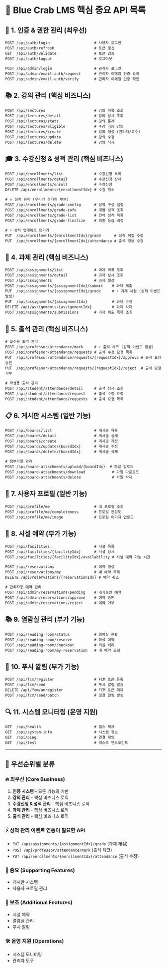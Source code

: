 # 🎯 Blue Crab LMS 핵심 중요 API 목록

## 📌 **1. 인증 & 권한 관리** (최우선)
```
POST /api/auth/login                    # 사용자 로그인
POST /api/auth/refresh                  # 토큰 갱신
GET  /api/auth/validate                 # 토큰 검증
POST /api/auth/logout                   # 로그아웃

POST /api/admin/login                   # 관리자 로그인
POST /api/admin/email-auth/request      # 관리자 이메일 인증 요청
POST /api/admin/email-auth/verify       # 관리자 이메일 인증 확인
```

## 📚 **2. 강의 관리** (핵심 비즈니스)
```
POST /api/lectures                      # 강의 목록 조회
POST /api/lectures/detail               # 강의 상세 조회
POST /api/lectures/stats                # 강의 통계
POST /api/lectures/eligible             # 수강 가능 강의
POST /api/lectures/create               # 강의 생성 (관리자/교수)
POST /api/lectures/update               # 강의 수정
POST /api/lectures/delete               # 강의 삭제
```

## 🎓 **3. 수강신청 & 성적 관리** (핵심 비즈니스)
```
POST /api/enrollments/list              # 수강신청 목록
POST /api/enrollments/detail            # 수강신청 상세
POST /api/enrollments/enroll            # 수강신청
DELETE /api/enrollments/{enrollmentIdx} # 수강 취소

# 🔥 성적 관리 (우리가 추가한 부분)
POST /api/enrollments/grade-config      # 성적 구성 설정
POST /api/enrollments/grade-info        # 개별 성적 조회
POST /api/enrollments/grade-list        # 전체 성적 목록
POST /api/enrollments/grade-finalize    # 최종 등급 배정

# ⚡ 성적 업데이트 트리거
PUT  /api/enrollments/{enrollmentIdx}/grade      # 성적 직접 수정
PUT  /api/enrollments/{enrollmentIdx}/attendance # 출석 정보 수정
```

## 📝 **4. 과제 관리** (핵심 비즈니스)
```
POST /api/assignments/list              # 과제 목록 조회
POST /api/assignments/detail            # 과제 상세 조회
POST /api/assignments                   # 과제 생성
POST /api/assignments/{assignmentIdx}/submit    # 과제 제출
PUT  /api/assignments/{assignmentIdx}/grade     # ⚡ 과제 채점 (성적 이벤트 발생)
PUT  /api/assignments/{assignmentIdx}           # 과제 수정
DELETE /api/assignments/{assignmentIdx}         # 과제 삭제
POST /api/assignments/submissions       # 과제 제출 목록 조회
```

## 📅 **5. 출석 관리** (핵심 비즈니스)
```
# 교수용 출석 관리
POST /api/professor/attendance/mark     # ⚡ 출석 체크 (성적 이벤트 발생)
POST /api/professor/attendance/requests # 출석 수정 요청 목록
PUT  /api/professor/attendance/requests/{requestIdx}/approve # 출석 요청 승인
PUT  /api/professor/attendance/requests/{requestIdx}/reject  # 출석 요청 거부

# 학생용 출석 관리
POST /api/student/attendance/detail     # 출석 상세 조회
POST /api/student/attendance/request    # 출석 수정 요청
POST /api/student/attendance/requests   # 출석 요청 목록
```

## 📋 **6. 게시판 시스템** (일반 기능)
```
POST /api/boards/list                   # 게시글 목록
POST /api/boards/detail                 # 게시글 상세
POST /api/boards/create                 # 게시글 작성
POST /api/boards/update/{boardIdx}      # 게시글 수정
POST /api/boards/delete/{boardIdx}      # 게시글 삭제

# 첨부파일 관리
POST /api/board-attachments/upload/{boardIdx}  # 파일 업로드
POST /api/board-attachments/download            # 파일 다운로드
POST /api/board-attachments/delete              # 파일 삭제
```

## 👤 **7. 사용자 프로필** (일반 기능)
```
POST /api/profile/me                    # 내 프로필 조회
POST /api/profile/me/completeness       # 프로필 완성도
POST /api/profile/me/image              # 프로필 이미지 업로드
```

## 🏢 **8. 시설 예약** (부가 기능)
```
POST /api/facilities                    # 시설 목록
POST /api/facilities/{facilityIdx}      # 시설 상세
POST /api/facilities/{facilityIdx}/availability # 시설 예약 가능 시간

POST /api/reservations                  # 예약 생성
POST /api/reservations/my               # 내 예약 목록
DELETE /api/reservations/{reservationIdx} # 예약 취소

# 관리자용 예약 관리
POST /api/admin/reservations/pending    # 대기중인 예약
POST /api/admin/reservations/approve    # 예약 승인
POST /api/admin/reservations/reject     # 예약 거부
```

## 📚 **9. 열람실 관리** (부가 기능)
```
POST /api/reading-room/status           # 열람실 현황
POST /api/reading-room/reserve          # 좌석 예약
POST /api/reading-room/checkout         # 퇴실 처리
POST /api/reading-room/my-reservation   # 내 예약 조회
```

## 🔔 **10. 푸시 알림** (부가 기능)
```
POST /api/fcm/register                  # FCM 토큰 등록
POST /api/fcm/send                      # 푸시 알림 발송
DELETE /api/fcm/unregister              # FCM 토큰 해제
POST /api/fcm/send/batch                # 일괄 알림 발송
```

## 🔍 **11. 시스템 모니터링** (운영 지원)
```
GET  /api/health                        # 헬스 체크
GET  /api/system-info                   # 시스템 정보
GET  /api/ping                          # 연결 확인
GET  /api/test                          # 테스트 엔드포인트
```

---

## 🎯 **우선순위별 분류**

### **🔥 최우선 (Core Business)**
1. **인증 시스템** - 모든 기능의 기반
2. **강의 관리** - 핵심 비즈니스 로직
3. **수강신청 & 성적 관리** - 핵심 비즈니스 로직
4. **과제 관리** - 핵심 비즈니스 로직
5. **출석 관리** - 핵심 비즈니스 로직

### **⚡ 성적 관리 이벤트 연동이 필요한 API**
- `PUT /api/assignments/{assignmentIdx}/grade` (과제 채점)
- `POST /api/professor/attendance/mark` (출석 체크)
- `PUT /api/enrollments/{enrollmentIdx}/attendance` (출석 수정)

### **📝 중요 (Supporting Features)**
- 게시판 시스템
- 사용자 프로필 관리

### **🔧 보조 (Additional Features)**
- 시설 예약
- 열람실 관리
- 푸시 알림

### **🛠️ 운영 지원 (Operations)**
- 시스템 모니터링
- 관리자 도구